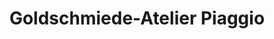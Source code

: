 ---
title: "Goldschmiede-Atelier Piaggio"
url: /goettingen/goldschmiede-atelier-piaggio/
shop: Schmuck
---